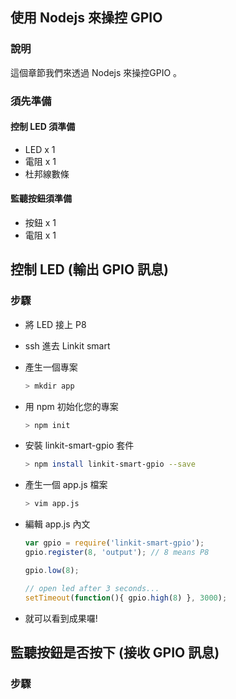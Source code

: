 ## 使用 Nodejs 來操控 GPIO 

### 說明

這個章節我們來透過 Nodejs 來操控GPIO 。

### 須先準備

#### 控制 LED 須準備
* LED x 1
* 電阻 x 1
* 杜邦線數條

#### 監聽按鈕須準備
* 按鈕 x 1
* 電阻 x 1

## 控制 LED (輸出 GPIO 訊息)

### 步驟
* 將 LED 接上 P8
* ssh 進去 Linkit smart
* 產生一個專案
    ``` bash
    > mkdir app
    ```
* 用 npm 初始化您的專案
    ``` bash
    > npm init
    ```
* 安裝 linkit-smart-gpio 套件
    ``` bash
    > npm install linkit-smart-gpio --save
    ```
    
* 產生一個 app.js 檔案
    ``` bash 
    > vim app.js
    ```
* 編輯 app.js 內文
    ``` js
    var gpio = require('linkit-smart-gpio');
    gpio.register(8, 'output'); // 8 means P8

    gpio.low(8);

    // open led after 3 seconds...
    setTimeout(function(){ gpio.high(8) }, 3000);
    ```
* 就可以看到成果囉!


## 監聽按鈕是否按下 (接收 GPIO 訊息) 
### 步驟
    

        

    